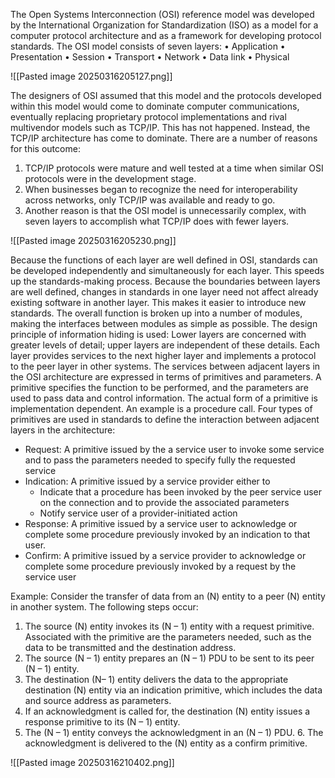 The Open Systems Interconnection (OSI) reference model was developed by the International Organization for Standardization (ISO) as a model for a computer protocol architecture and as a framework for developing protocol standards. The OSI model consists of seven layers: 
	• Application 
	• Presentation 
	• Session 
	• Transport 
	• Network 
	• Data link 
	• Physical

![[Pasted image 20250316205127.png]]

The designers of OSI assumed that this model and the protocols developed within this model would come to dominate computer communications, eventually replacing proprietary protocol implementations and rival multivendor models such as TCP/IP. This has not happened. Instead, the TCP/IP architecture has come to dominate. There are a number of reasons for this outcome: 
1. TCP/IP protocols were mature and well tested at a time when similar OSI protocols were in the development stage. 
2. When businesses began to recognize the need for interoperability across networks, only TCP/IP was available and ready to go. 
3. Another reason is that the OSI model is unnecessarily complex, with seven layers to accomplish what TCP/IP does with fewer layers.

![[Pasted image 20250316205230.png]]


Because the functions of each layer are well defined in OSI, standards can be developed independently and simultaneously for each layer. This speeds up the standards-making process. 
Because the boundaries between layers are well defined, changes in standards in one layer need not affect already existing software in another layer. This makes it easier to introduce new standards. 
The overall function is broken up into a number of modules, making the interfaces between modules as simple as possible. The design principle of information hiding is used: Lower layers are concerned with greater levels of detail; upper layers are independent of these details. Each layer provides services to the next higher layer and implements a protocol to the peer layer in other systems. 
The services between adjacent layers in the OSI architecture are expressed in terms of primitives and parameters. A primitive specifies the function to be performed, and the parameters are used to pass data and control information. The actual form of a primitive is implementation dependent. An example is a procedure call. 
Four types of primitives are used in standards to define the interaction between adjacent layers in the architecture:
- Request: A primitive issued by the a service user to invoke some service and to pass the parameters needed to specify fully the requested service
- Indication: A primitive issued by a service provider either to
	- Indicate that a procedure has been invoked by the peer service user on the connection and to provide the associated parameters
	- Notify service user of a provider-initiated action
- Response: A primitive issued by a service user to acknowledge or complete some procedure previously invoked by an indication to that user.
- Confirm: A primitive issued by a service provider to acknowledge or complete some procedure previously invoked by a request by the service user

Example: Consider the transfer of data from an (N) entity to a peer (N) entity in another system. The following steps occur: 
1. The source (N) entity invokes its (N – 1) entity with a request primitive. Associated with the primitive are the parameters needed, such as the data to be transmitted and the destination address. 
2. The source (N – 1) entity prepares an (N – 1) PDU to be sent to its peer (N – 1) entity. 
3. The destination (N– 1) entity delivers the data to the appropriate destination (N) entity via an indication primitive, which includes the data and source address as parameters. 
4. If an acknowledgment is called for, the destination (N) entity issues a response primitive to its (N – 1) entity. 
5. The (N – 1) entity conveys the acknowledgment in an (N – 1) PDU. 6. The acknowledgment is delivered to the (N) entity as a confirm primitive.

![[Pasted image 20250316210402.png]]


